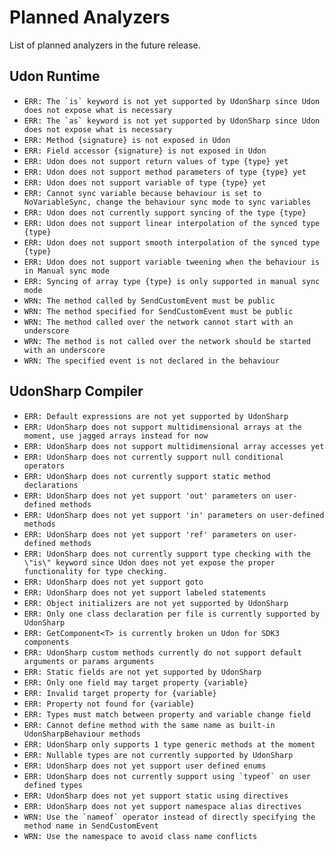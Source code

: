 # Planned Analyzers

List of planned analyzers in the future release.

## Udon Runtime

- `` ERR: The `is` keyword is not yet supported by UdonSharp since Udon does not expose what is necessary ``
- `` ERR: The `as` keyword is not yet supported by UdonSharp since Udon does not expose what is necessary ``
- `ERR: Method {signature} is not exposed in Udon`
- `ERR: Field accessor {signature} is not exposed in Udon`
- `ERR: Udon does not support return values of type {type} yet`
- `ERR: Udon does not support method parameters of type {type} yet`
- `ERR: Udon does not support variable of type {type} yet`
- `ERR: Cannot sync variable because behaviour is set to NoVariableSync, change the behaviour sync mode to sync variables`
- `ERR: Udon does not currently support syncing of the type {type}`
- `ERR: Udon does not support linear interpolation of the synced type {type}`
- `ERR: Udon does not support smooth interpolation of the synced type {type}`
- `ERR: Udon does not support variable tweening when the behaviour is in Manual sync mode`
- `ERR: Syncing of array type {type} is only supported in manual sync mode`
- `WRN: The method called by SendCustomEvent must be public`
- `WRN: The method specified for SendCustomEvent must be public`
- `WRN: The method called over the network cannot start with an underscore`
- `WRN: The method is not called over the network should be started with an underscore`
- `WRN: The specified event is not declared in the behaviour`

## UdonSharp Compiler

- `ERR: Default expressions are not yet supported by UdonSharp`
- `ERR: UdonSharp does not support multidimensional arrays at the moment, use jagged arrays instead for now`
- `ERR: UdonSharp does not support multidimensional array accesses yet`
- `ERR: UdonSharp does not currently support null conditional operators`
- `ERR: UdonSharp does not currently support static method declarations`
- `ERR: UdonSharp does not yet support 'out' parameters on user-defined methods`
- `ERR: UdonSharp does not yet support 'in' parameters on user-defined methods`
- `ERR: UdonSharp does not yet support 'ref' parameters on user-defined methods`
- `ERR: UdonSharp does not currently support type checking with the \"is\" keyword since Udon does not yet expose the proper functionality for type checking.`
- `ERR: UdonSharp does not yet support goto`
- `ERR: UdonSharp does not yet support labeled statements`
- `ERR: Object initializers are not yet supported by UdonSharp`
- `ERR: Only one class declaration per file is currently supported by UdonSharp`
- `ERR: GetComponent<T> is currently broken un Udon for SDK3 components`
- `ERR: UdonSharp custom methods currently do not support default arguments or params arguments`
- `ERR: Static fields are not yet supported by UdonSharp`
- `ERR: Only one field may target property {variable}`
- `ERR: Invalid target property for {variable}`
- `ERR: Property not found for {variable}`
- `ERR: Types must match between property and variable change field`
- `ERR: Cannot define method with the same name as built-in UdonSharpBehaviour methods`
- `ERR: UdonSharp only supports 1 type generic methods at the moment`
- `ERR: Nullable types are not currently supported by UdonSharp`
- `ERR: UdonSharp does not yet support user defined enums`
- `` ERR: UdonSharp does not currently support using `typeof` on user defined types ``
- `ERR: UdonSharp does not yet support static using directives`
- `ERR: UdonSharp does not yet support namespace alias directives`
- `` WRN: Use the `nameof` operator instead of directly specifying the method name in SendCustomEvent ``
- `WRN: Use the namespace to avoid class name conflicts`
